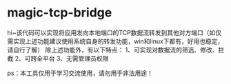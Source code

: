 # magic-tcp-bridge
hi~该代码可以实现将应用发向本地端口的TCP数据流转发到其他对方端口（如仅需实现上述功能建议使用系统自身的转发功能，win和linux下都有，好用也稳定，请自行了解）
除上述功能外，有以下特点：
1、可实现对数据流的筛选、修改、拦截
2、可跨全平台
3、无需管理员权限

ps：本工具仅用于学习交流使用，请勿用于非法用途！
